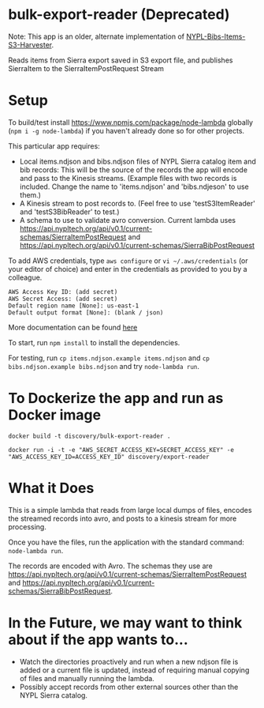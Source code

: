 # bulk-export-reader (Deprecated)

Note: This app is an older, alternate implementation of [NYPL-Bibs-Items-S3-Harvester](https://github.com/NYPL-discovery/NYPL-Bibs-Items-S3-Harvester).

Reads items from Sierra export saved in S3 export file, and publishes SierraItem to the SierraItemPostRequest Stream

# Setup
To build/test install https://www.npmjs.com/package/node-lambda globally (`npm i -g node-lambda`) if you haven't already done so for other projects.

This particular app requires:

* Local items.ndjson and bibs.ndjson files of NYPL Sierra catalog item and bib records: This will be the source of the records the app will encode and pass to the Kinesis streams. (Example files with two records is included. Change the name to 'items.ndjson' and 'bibs.ndjeson' to use them.)
* A Kinesis stream to post records to. (Feel free to use 'testS3ItemReader' and 'testS3BibReader' to test.)
* A schema to use to validate avro conversion. Current lambda uses https://api.nypltech.org/api/v0.1/current-schemas/SierraItemPostRequest and https://api.nypltech.org/api/v0.1/current-schemas/SierraBibPostRequest

To add AWS credentials, type `aws configure` or `vi ~/.aws/credentials` (or your editor of choice) and enter in the credentials as provided to you by a colleague.  

```
AWS Access Key ID: (add secret)
AWS Secret Access: (add secret)
Default region name [None]: us-east-1
Default output format [None]: (blank / json)
```

More documentation can be found [here](https://docs.google.com/document/d/1RW47fDEvuIjUC-lJu_OFVylPQtyiX2OfjW_8QJpcm38/edit#)


To start, run `npm install` to install the dependencies.  

For testing, run `cp items.ndjson.example items.ndjson` and `cp bibs.ndjson.example bibs.ndjson` and try `node-lambda run`.

# To Dockerize the app and run as Docker image

`docker build -t discovery/bulk-export-reader .`

`docker run -i -t -e "AWS_SECRET_ACCESS_KEY=SECRET_ACCESS_KEY" -e "AWS_ACCESS_KEY_ID=ACCESS_KEY_ID" discovery/export-reader`


# What it Does
This is a simple lambda that reads from large local dumps of files, encodes the streamed records into avro, and posts to a kinesis stream for more processing.

Once you have the files, run the application with the standard command: `node-lambda run`.

The records are encoded with Avro. The schemas they use are https://api.nypltech.org/api/v0.1/current-schemas/SierraItemPostRequest and https://api.nypltech.org/api/v0.1/current-schemas/SierraBibPostRequest.

# In the Future, we may want to think about if the app wants to...
* Watch the directories proactively and run when a new ndjson file is added or a current file is updated, instead of requiring manual copying of files and manually running the lambda.
* Possibly accept records from other external sources other than the NYPL Sierra catalog.
